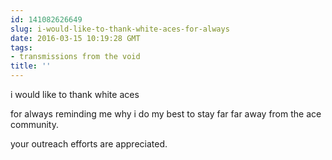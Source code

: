 ```yaml
---
id: 141082626649
slug: i-would-like-to-thank-white-aces-for-always
date: 2016-03-15 10:19:28 GMT
tags:
- transmissions from the void
title: ''
---
```


i would like to thank white aces

for always reminding me why i do my best to stay far far away from the ace community.

your outreach efforts are appreciated.